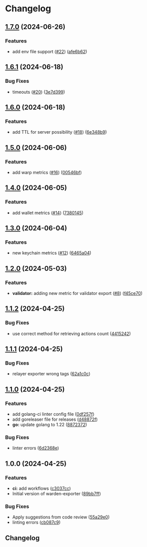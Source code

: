 # Changelog

## [1.7.0](https://github.com/warden-protocol/warden-exporter/compare/v1.6.1...v1.7.0) (2024-06-26)


### Features

* add env file support ([#22](https://github.com/warden-protocol/warden-exporter/issues/22)) ([afe6b62](https://github.com/warden-protocol/warden-exporter/commit/afe6b625249b5deb4573eaf85490a5cace5d138a))

## [1.6.1](https://github.com/warden-protocol/warden-exporter/compare/v1.6.0...v1.6.1) (2024-06-18)


### Bug Fixes

* timeouts ([#20](https://github.com/warden-protocol/warden-exporter/issues/20)) ([3e7d399](https://github.com/warden-protocol/warden-exporter/commit/3e7d39968be0edb9e39d510ebc801fd74d270b22))

## [1.6.0](https://github.com/warden-protocol/warden-exporter/compare/v1.5.0...v1.6.0) (2024-06-18)


### Features

* add TTL for server possibility ([#18](https://github.com/warden-protocol/warden-exporter/issues/18)) ([6e348b9](https://github.com/warden-protocol/warden-exporter/commit/6e348b90c37c87b153fa2729742e89177b4b4f0e))

## [1.5.0](https://github.com/warden-protocol/warden-exporter/compare/v1.4.0...v1.5.0) (2024-06-06)


### Features

* add warp metrics ([#16](https://github.com/warden-protocol/warden-exporter/issues/16)) ([00546bf](https://github.com/warden-protocol/warden-exporter/commit/00546bf4236bc6280c56f62cd30f6f5c9a30211b))

## [1.4.0](https://github.com/warden-protocol/warden-exporter/compare/v1.3.0...v1.4.0) (2024-06-05)


### Features

* add wallet metrics ([#14](https://github.com/warden-protocol/warden-exporter/issues/14)) ([7380145](https://github.com/warden-protocol/warden-exporter/commit/73801459d317d711b2f48a565b12bf5fe0e03dab))

## [1.3.0](https://github.com/warden-protocol/warden-exporter/compare/v1.2.0...v1.3.0) (2024-06-04)


### Features

* new keychain metrics ([#12](https://github.com/warden-protocol/warden-exporter/issues/12)) ([6465a04](https://github.com/warden-protocol/warden-exporter/commit/6465a04b1e4f5eb98547ba89f61ae1250d836809))

## [1.2.0](https://github.com/warden-protocol/warden-exporter/compare/v1.1.2...v1.2.0) (2024-05-03)


### Features

* **validator:** adding new metric for validator export ([#8](https://github.com/warden-protocol/warden-exporter/issues/8)) ([f45ce70](https://github.com/warden-protocol/warden-exporter/commit/f45ce70047d02c1761769184214bd5837ded6b4c))

## [1.1.2](https://github.com/warden-protocol/warden-exporter/compare/v1.1.1...v1.1.2) (2024-04-25)


### Bug Fixes

* use correct method for retrieving actions count ([4415242](https://github.com/warden-protocol/warden-exporter/commit/4415242515be2c6ad602b2df96e6d8aa4b5af4a7))

## [1.1.1](https://github.com/warden-protocol/warden-exporter/compare/v1.1.0...v1.1.1) (2024-04-25)


### Bug Fixes

* relayer exporter wrong tags ([62a1c0c](https://github.com/warden-protocol/warden-exporter/commit/62a1c0c52a1e888ec91a3bf945d9bba349d6478b))

## [1.1.0](https://github.com/warden-protocol/warden-exporter/compare/v1.0.0...v1.1.0) (2024-04-25)


### Features

* add golang-ci linter config file ([0df257f](https://github.com/warden-protocol/warden-exporter/commit/0df257f636bf9d1211f31a66fe1c4b74a7cd05bb))
* add goreleaser file for releases ([d48872f](https://github.com/warden-protocol/warden-exporter/commit/d48872ff3a5e1201864b209b67930b04af8c8957))
* **go:** update golang to 1.22 ([8872372](https://github.com/warden-protocol/warden-exporter/commit/8872372deb293517ecd4223df4ef2dd080076811))


### Bug Fixes

* linter errors ([6d2368e](https://github.com/warden-protocol/warden-exporter/commit/6d2368e4d960bc83ccb3f63155b7f313d538b5f4))

## 1.0.0 (2024-04-25)


### Features

* **ci:** add workflows ([c3037cc](https://github.com/warden-protocol/warden-exporter/commit/c3037ccccb5efbb27cce1ad1c806c65aa7412226))
* Initial version of warden-exporter ([89bb7ff](https://github.com/warden-protocol/warden-exporter/commit/89bb7ffa84f787e23f495c61f51e607375c1a9b3))


### Bug Fixes

* Apply suggestions from code review ([55a29e0](https://github.com/warden-protocol/warden-exporter/commit/55a29e0ccaf4a1a477311dff9890b9418fefda9d))
* linting errors ([cb087c9](https://github.com/warden-protocol/warden-exporter/commit/cb087c98793d494ca6d80e54942a1abc3f75bc32))

## Changelog
